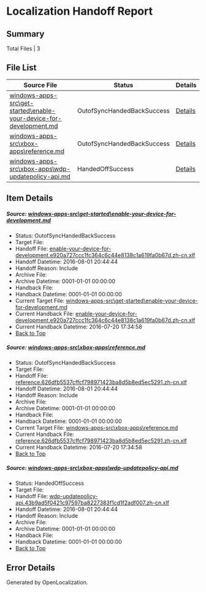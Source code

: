 # <a name='report-top'></a> Localization Handoff Report

## Summary
 Total Files | 3

## File List
 Source File | Status | Details 
 ----------- | ------ | ------- 
 [windows-apps-src\get-started\enable-your-device-for-development.md](https://github.com/Microsoft/windows-apps/blob/5ae70a41fc690f78e4a5cdfd5caa84d325357d0b/windows-apps-src/get-started/enable-your-device-for-development.md) | OutofSyncHandedBackSuccess | [Details](#e5a865d9ce30108302a2ca627f5cdbc03632a9042311)
 [windows-apps-src\xbox-apps\reference.md](https://github.com/Microsoft/windows-apps/blob/3d1c06c556ac8d5bbb915bbfa9f023b0d2b4544f/windows-apps-src/xbox-apps/reference.md) | OutofSyncHandedBackSuccess | [Details](#ae53e0a9d59121ab37ccd59008dac9792312eaf75453)
 [windows-apps-src\xbox-apps\wdp-updatepolicy-api.md](https://github.com/Microsoft/windows-apps/blob/8f02e0c2f6fa30a3ac56945347c5bec253189bd8/windows-apps-src/xbox-apps/wdp-updatepolicy-api.md) | HandedOffSuccess | [Details](#6cbddf77b63831d2fa3bfa82bdb4ca495c98f4025467)

## Item Details
##### <a name='e5a865d9ce30108302a2ca627f5cdbc03632a9042311'></a> Source: [windows-apps-src\get-started\enable-your-device-for-development.md](https://github.com/Microsoft/windows-apps/blob/5ae70a41fc690f78e4a5cdfd5caa84d325357d0b/windows-apps-src/get-started/enable-your-device-for-development.md)
* Status: OutofSyncHandedBackSuccess
* Target File: 
* Handoff File: [enable-your-device-for-development.e920a727ccc1fc364c6c44e8138c1a619fa0b67d.zh-cn.xlf](https://github.com/Microsoft/WDG.handoff/blob/37abfee26377e81945ff0e017f01e83c0a38549a/ol-handoff/Microsoft/windows-apps.zh-cn/master/enable-your-device-for-development.e920a727ccc1fc364c6c44e8138c1a619fa0b67d.zh-cn.xlf)
* Handoff Datetime: 2016-08-01 20:44:44
* Handoff Reason: Include
* Archive File: 
* Archive Datetime: 0001-01-01 00:00:00
* Handback File: 
* Handback Datetime: 0001-01-01 00:00:00
* Current Target File: [windows-apps-src\get-started\enable-your-device-for-development.md](https://github.com/Microsoft/windows-apps.zh-cn/blob/32ed88f8e6b89946bfa394c621c09bde4565e407/windows-apps-src/get-started/enable-your-device-for-development.md)
* Current Handback File: [enable-your-device-for-development.e920a727ccc1fc364c6c44e8138c1a619fa0b67d.zh-cn.xlf](https://github.com/Microsoft/WDG.handback/blob/7f934e6edca1ecf88a8bb5c9968f789c84e1b237/ol-handback/Microsoft/windows-apps.zh-cn/master/enable-your-device-for-development.e920a727ccc1fc364c6c44e8138c1a619fa0b67d.zh-cn.xlf)
* Current Handback Datetime: 2016-07-20 17:34:58
* [Back to Top](#report-top)

##### <a name='ae53e0a9d59121ab37ccd59008dac9792312eaf75453'></a> Source: [windows-apps-src\xbox-apps\reference.md](https://github.com/Microsoft/windows-apps/blob/3d1c06c556ac8d5bbb915bbfa9f023b0d2b4544f/windows-apps-src/xbox-apps/reference.md)
* Status: OutofSyncHandedBackSuccess
* Target File: 
* Handoff File: [reference.626dfb5537cffcf798971423ba8d5b8ed5ec5291.zh-cn.xlf](https://github.com/Microsoft/WDG.handoff/blob/37abfee26377e81945ff0e017f01e83c0a38549a/ol-handoff/Microsoft/windows-apps.zh-cn/master/reference.626dfb5537cffcf798971423ba8d5b8ed5ec5291.zh-cn.xlf)
* Handoff Datetime: 2016-08-01 20:44:44
* Handoff Reason: Include
* Archive File: 
* Archive Datetime: 0001-01-01 00:00:00
* Handback File: 
* Handback Datetime: 0001-01-01 00:00:00
* Current Target File: [windows-apps-src\xbox-apps\reference.md](https://github.com/Microsoft/windows-apps.zh-cn/blob/32ed88f8e6b89946bfa394c621c09bde4565e407/windows-apps-src/xbox-apps/reference.md)
* Current Handback File: [reference.626dfb5537cffcf798971423ba8d5b8ed5ec5291.zh-cn.xlf](https://github.com/Microsoft/WDG.handback/blob/7f934e6edca1ecf88a8bb5c9968f789c84e1b237/ol-handback/Microsoft/windows-apps.zh-cn/master/reference.626dfb5537cffcf798971423ba8d5b8ed5ec5291.zh-cn.xlf)
* Current Handback Datetime: 2016-07-20 17:34:58
* [Back to Top](#report-top)

##### <a name='6cbddf77b63831d2fa3bfa82bdb4ca495c98f4025467'></a> Source: [windows-apps-src\xbox-apps\wdp-updatepolicy-api.md](https://github.com/Microsoft/windows-apps/blob/8f02e0c2f6fa30a3ac56945347c5bec253189bd8/windows-apps-src/xbox-apps/wdp-updatepolicy-api.md)
* Status: HandedOffSuccess
* Target File: 
* Handoff File: [wdp-updatepolicy-api.43b9ad5f0421c97597ba8227383f1cd1f2adf007.zh-cn.xlf](https://github.com/Microsoft/WDG.handoff/blob/37abfee26377e81945ff0e017f01e83c0a38549a/ol-handoff/Microsoft/windows-apps.zh-cn/master/wdp-updatepolicy-api.43b9ad5f0421c97597ba8227383f1cd1f2adf007.zh-cn.xlf)
* Handoff Datetime: 2016-08-01 20:44:44
* Handoff Reason: Include
* Archive File: 
* Archive Datetime: 0001-01-01 00:00:00
* Handback File: 
* Handback Datetime: 0001-01-01 00:00:00
* [Back to Top](#report-top)


## Error Details

Generated by OpenLocalization.
